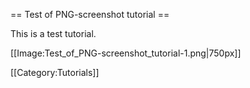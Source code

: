 == Test of PNG-screenshot tutorial ==

This is a test tutorial.

[[Image:Test_of_PNG-screenshot_tutorial-1.png|750px]]

[[Category:Tutorials]]
